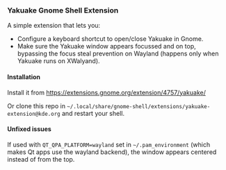 ### Yakuake Gnome Shell Extension

A simple extension that lets you:
- Configure a keyboard shortcut to open/close Yakuake in Gnome.
- Make sure the Yakuake window appears focussed and on top, bypassing the focus steal prevention on Wayland (happens only when Yakuake runs on XWalyand).

#### Installation

Install it from https://extensions.gnome.org/extension/4757/yakuake/

Or clone this repo in `~/.local/share/gnome-shell/extensions/yakuake-extension@kde.org` and restart your shell.

#### Unfixed issues

If used with `QT_QPA_PLATFORM=wayland` set in `~/.pam_environment` (which makes Qt apps use the wayland backend), the window appears centered instead of from the top.

